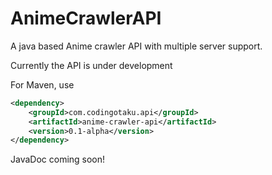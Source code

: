 # AnimeCrawlerAPI
A java based Anime crawler API with multiple server support. 

Currently the API is under development 

For Maven, use

```xml 
<dependency>
	<groupId>com.codingotaku.api</groupId>
	<artifactId>anime-crawler-api</artifactId>
	<version>0.1-alpha</version>
</dependency>
```

JavaDoc coming soon!
